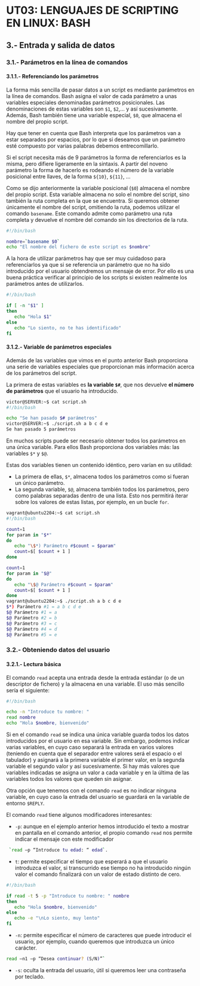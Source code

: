# UT03: LENGUAJES DE SCRIPTING EN LINUX: BASH


## 3.- Entrada y salida de datos

### 3.1.- Parámetros en la línea de comandos

#### 3.1.1.- Referenciando los parámetros

La forma más sencilla de pasar datos a un script es mediante parámetros en la línea de comandos. Bash asigna el valor de cada parámetro a unas variables especiales denominadas parámetros posicionales. Las denominaciones de estas variables son `$1`, `$2`,… y así sucesivamente. Además, Bash también tiene una variable especial, `$0`, que almacena el nombre del propio script.

Hay que tener en cuenta que Bash interpreta que los parámetros van a estar separados por espacios, por lo que si deseamos que un parámetro esté compuesto por varias palabras debemos entrecomillarlo.

Si el script necesita más de 9 parámetros la forma de referenciarlos es la misma, pero difiere ligeramente en la sintaxis. A partir del noveno parámetro la forma de hacerlo es rodeando el número de la variable posicional entre llaves, de la forma `${10}`, `${11}`, …

Como se dijo anteriormente la variable posicional (`$0`) almacena el nombre del propio script. Esta variable almacena no solo el nombre del script, sino también la ruta completa en la que se encuentra.
Si queremos obtener únicamente el nombre del script, omitiendo la ruta, podemos utilizar el comando `basename`. Este comando admite como parámetro una ruta completa y devuelve el nombre del comando sin los directorios de la ruta.

```bash
#!/bin/bash

nombre=`basename $0`
echo "El nombre del fichero de este script es $nombre"
```

A la hora de utilizar parámetros hay que ser muy cuidadoso para referenciarlos ya que si se referencia un parámetro que no ha sido introducido por el usuario obtendremos un mensaje de error. Por ello es una buena práctica verificar al principio de los scripts si existen realmente los parámetros antes de utilizarlos.

```bash
#!/bin/bash

if [ -n "$1" ]
then
   echo "Hola $1"
else
   echo "Lo siento, no te has identificado"
fi
```



#### 3.1.2.- Variable de parámetros especiales

Además de las variables que vimos en el punto anterior Bash proporciona una serie de variables especiales que proporcionan más información acerca de los parámetros del script.

La primera de estas variables es **la variable `$#`**, que nos devuelve **el número de parámetros** que el usuario ha introducido.

```bash
victor@SERVER:~$ cat script.sh
#!/bin/bash

echo "Se han pasado $# parámetros"
victor@SERVER:~$ ./script.sh a b c d e
Se han pasado 5 parámetros
```

En muchos scripts puede ser necesario obtener todos los parámetros en una única variable. Para ellos Bash proporciona dos variables más: las variables `$*` y `$@`.

Estas dos variables tienen un contenido idéntico, pero varían en su utilidad:
- La primera de ellas, `$*`, almacena todos los parámetros como si fueran un único parámetro.
- La segunda variable, `$@`, almacena también todos los parámetros, pero como palabras separadas dentro de una lista. Esto nos permitirá iterar sobre los valores de estas listas, por ejemplo, en un bucle `for`.

```bash
vagrant@ubuntu2204:~$ cat script.sh
#!/bin/bash

count=1
for param in "$*"
do
   echo "\$*) Parámetro #$count = $param"
   count=$[ $count + 1 ]
done

count=1
for param in "$@"
do
   echo "\$@ Parámetro #$count = $param"
   count=$[ $count + 1 ]
done
vagrant@ubuntu2204:~$ ./script.sh a b c d e
$*) Parámetro #1 = a b c d e
$@ Parámetro #1 = a
$@ Parámetro #2 = b
$@ Parámetro #3 = c
$@ Parámetro #4 = d
$@ Parámetro #5 = e
```
 
### 3.2.- Obteniendo datos del usuario

#### 3.2.1.- Lectura básica

El comando `read` acepta una entrada desde la entrada estándar (o de un descriptor de fichero) y la almacena en una variable. El uso más sencillo sería el siguiente:

```bash
#!/bin/bash

echo -n "Introduce tu nombre: "
read nombre
echo "Hola $nombre, bienvenido"
```

Si en el comando `read` se indica una única variable guarda todos los datos introducidos por el usuario en esa variable. Sin embargo, podemos indicar varias variables, en cuyo caso separará la entrada en varios valores (teniendo en cuenta que el separador entre valores será el espacio o el tabulador) y asignará a la primera variable el primer valor, en la segunda variable el segundo valor y así sucesivamente. Si hay más valores que variables indicadas se asigna un valor a cada variable y en la última de las variables todos los valores que queden sin asignar.

Otra opción que tenemos con el comando `read` es no indicar ninguna variable, en cuyo caso la entrada del usuario se guardará en la variable de entorno `$REPLY`.

El comando `read` tiene algunos modificadores interesantes:

- `-p`: aunque en el ejemplo anterior hemos introducido el texto a mostrar en pantalla en el comando anterior, el propio comando `read` nos permite indicar el mensaje con este modificador

```bash
 `read –p “Introduce tu edad: “ edad`.
 ```

- `t`: permite especificar el tiempo que esperará a que el usuario introduzca el valor, si transcurrido ese tiempo no ha introducido ningún valor el comando finalizará con un valor de estado distinto de cero. 

```bash
#!/bin/bash

if read -t 5 -p "Introduce tu nombre: " nombre
then
   echo "Hola $nombre, bienvenido"
else
   echo -e "\nLo siento, muy lento"
fi
```

- `-n`: permite especificar el número de caracteres que puede introducir el usuario, por ejemplo, cuando queremos que introduzca un único carácter.

```bash
read –n1 –p “Desea continuar? (S/N)”`
```

- `-s`: oculta la entrada del usuario, útil si queremos leer una contraseña por teclado.










